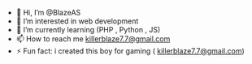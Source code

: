 - 👋 Hi, I’m @BlazeAS
- 👀 I’m interested in web development
- 🌱 I’m currently learning (PHP , Python , JS)
- 📫 How to reach me killerblaze7.7@gmail.com
- ⚡ Fun fact: i created this boy for gaming ( killerblaze7.7@gmail.com)
<!---
BlazeAS/BlazeAS is a ✨ special ✨ repository because its `README.md` (this file) appears on your GitHub profile.
You can click the Preview link to take a look at your changes.
--->
